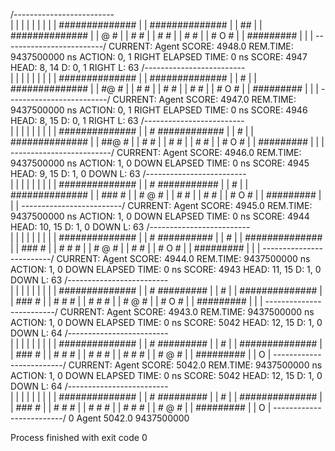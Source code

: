 /-------------------------\
|                         |
|                         |
|                         |
|                         |
|        ##############   |
|        ##############   |
|        ##               |
|        ##############   |
|             @       #   |
|             #       #   |
|             #       #   |
|             #       #   |
|             # O     #   |
|             #########   |
|                         |
\-------------------------/
CURRENT: Agent SCORE: 4948.0 REM.TIME: 9437500000 ns
ACTION: 0, 1 RIGHT
ELAPSED TIME: 0 ns
SCORE: 4947 HEAD: 8, 14 D: 0, 1 RIGHT L: 63
/-------------------------\
|                         |
|                         |
|                         |
|                         |
|        ##############   |
|        ##############   |
|        #                |
|        ##############   |
|             #@      #   |
|             #       #   |
|             #       #   |
|             #       #   |
|             # O     #   |
|             #########   |
|                         |
\-------------------------/
CURRENT: Agent SCORE: 4947.0 REM.TIME: 9437500000 ns
ACTION: 0, 1 RIGHT
ELAPSED TIME: 0 ns
SCORE: 4946 HEAD: 8, 15 D: 0, 1 RIGHT L: 63
/-------------------------\
|                         |
|                         |
|                         |
|                         |
|        ##############   |
|        # ############   |
|        #                |
|        ##############   |
|             ##@     #   |
|             #       #   |
|             #       #   |
|             #       #   |
|             # O     #   |
|             #########   |
|                         |
\-------------------------/
CURRENT: Agent SCORE: 4946.0 REM.TIME: 9437500000 ns
ACTION: 1, 0 DOWN
ELAPSED TIME: 0 ns
SCORE: 4945 HEAD: 9, 15 D: 1, 0 DOWN L: 63
/-------------------------\
|                         |
|                         |
|                         |
|                         |
|        ##############   |
|        #  ###########   |
|        #                |
|        ##############   |
|             ###     #   |
|             # @     #   |
|             #       #   |
|             #       #   |
|             # O     #   |
|             #########   |
|                         |
\-------------------------/
CURRENT: Agent SCORE: 4945.0 REM.TIME: 9437500000 ns
ACTION: 1, 0 DOWN
ELAPSED TIME: 0 ns
SCORE: 4944 HEAD: 10, 15 D: 1, 0 DOWN L: 63
/-------------------------\
|                         |
|                         |
|                         |
|                         |
|        ##############   |
|        #   ##########   |
|        #                |
|        ##############   |
|             ###     #   |
|             # #     #   |
|             # @     #   |
|             #       #   |
|             # O     #   |
|             #########   |
|                         |
\-------------------------/
CURRENT: Agent SCORE: 4944.0 REM.TIME: 9437500000 ns
ACTION: 1, 0 DOWN
ELAPSED TIME: 0 ns
SCORE: 4943 HEAD: 11, 15 D: 1, 0 DOWN L: 63
/-------------------------\
|                         |
|                         |
|                         |
|                         |
|        ##############   |
|        #    #########   |
|        #                |
|        ##############   |
|             ###     #   |
|             # #     #   |
|             # #     #   |
|             # @     #   |
|             # O     #   |
|             #########   |
|                         |
\-------------------------/
CURRENT: Agent SCORE: 4943.0 REM.TIME: 9437500000 ns
ACTION: 1, 0 DOWN
ELAPSED TIME: 0 ns
SCORE: 5042 HEAD: 12, 15 D: 1, 0 DOWN L: 64
/-------------------------\
|                         |
|                         |
|                         |
|                         |
|        ##############   |
|        #    #########   |
|        #                |
|        ##############   |
|             ###     #   |
|             # #     #   |
|             # #     #   |
|             # #     #   |
|             # @     #   |
|             #########   |
|              O          |
\-------------------------/
CURRENT: Agent SCORE: 5042.0 REM.TIME: 9437500000 ns
ACTION: 1, 0 DOWN
ELAPSED TIME: 0 ns
SCORE: 5042 HEAD: 12, 15 D: 1, 0 DOWN L: 64
/-------------------------\
|                         |
|                         |
|                         |
|                         |
|        ##############   |
|        #    #########   |
|        #                |
|        ##############   |
|             ###     #   |
|             # #     #   |
|             # #     #   |
|             # #     #   |
|             # @     #   |
|             #########   |
|              O          |
\-------------------------/
0 Agent 5042.0 9437500000

Process finished with exit code 0